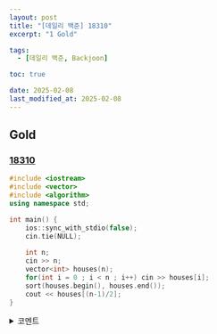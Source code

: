 ```yaml
---
layout: post
title: "[데일리 백준] 18310"
excerpt: "1 Gold"

tags:
  - [데일리 백준, Backjoon]

toc: true

date: 2025-02-08
last_modified_at: 2025-02-08
---
```

## Gold
### [18310][def]

```c++
#include <iostream>
#include <vector>
#include <algorithm>
using namespace std;

int main() {
    ios::sync_with_stdio(false);
    cin.tie(NULL);
    
    int n;
    cin >> n;
    vector<int> houses(n);
    for(int i = 0 ; i < n ; i++) cin >> houses[i];
    sort(houses.begin(), houses.end());
    cout << houses[(n-1)/2];
}
```

<details>
<summary>코멘트</summary>
<div markdown="1">

- 정렬 + 그리디 날먹

</div>
</details>

[def]: https://www.acmicpc.net/problem/18310